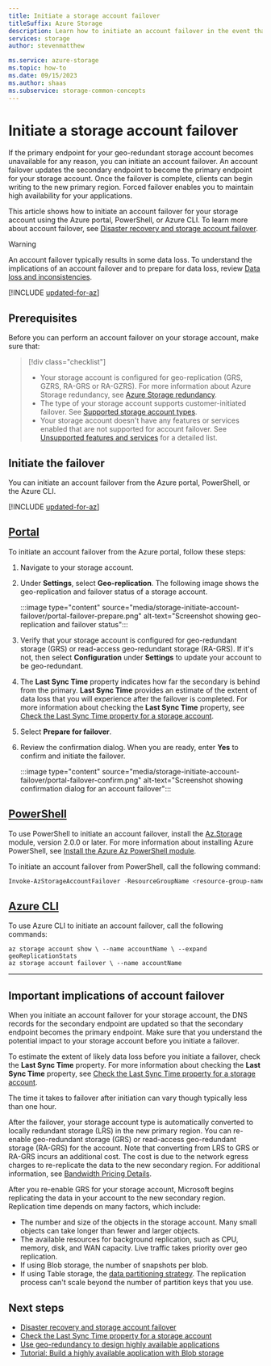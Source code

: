 ```yaml
---
title: Initiate a storage account failover
titleSuffix: Azure Storage
description: Learn how to initiate an account failover in the event that the primary endpoint for your storage account becomes unavailable. The failover updates the secondary region to become the primary region for your storage account.
services: storage
author: stevenmatthew

ms.service: azure-storage
ms.topic: how-to
ms.date: 09/15/2023
ms.author: shaas
ms.subservice: storage-common-concepts
---
```


# Initiate a storage account failover

If the primary endpoint for your geo-redundant storage account becomes unavailable for any reason, you can initiate an account failover. An account failover updates the secondary endpoint to become the primary endpoint for your storage account. Once the failover is complete, clients can begin writing to the new primary region. Forced failover enables you to maintain high availability for your applications.

This article shows how to initiate an account failover for your storage account using the Azure portal, PowerShell, or Azure CLI. To learn more about account failover, see [Disaster recovery and storage account failover](storage-disaster-recovery-guidance.md).

> [!WARNING]
> An account failover typically results in some data loss. To understand the implications of an account failover and to prepare for data loss, review [Data loss and inconsistencies](storage-disaster-recovery-guidance.md#anticipate-data-loss-and-inconsistencies).

[!INCLUDE [updated-for-az](../../../includes/updated-for-az.md)]

## Prerequisites

Before you can perform an account failover on your storage account, make sure that:

> [!div class="checklist"]
> - Your storage account is configured for geo-replication (GRS, GZRS, RA-GRS or RA-GZRS). For more information about Azure Storage redundancy, see [Azure Storage redundancy](storage-redundancy.md).
> - The type of your storage account supports customer-initiated failover. See [Supported storage account types](storage-disaster-recovery-guidance.md#supported-storage-account-types).
> - Your storage account doesn't have any features or services enabled that are not supported for account failover. See [Unsupported features and services](storage-disaster-recovery-guidance.md#unsupported-features-and-services) for a detailed list.

## Initiate the failover

You can initiate an account failover from the Azure portal, PowerShell, or the Azure CLI.

[!INCLUDE [updated-for-az](../../../includes/updated-for-az.md)]

## [Portal](#tab/azure-portal)

To initiate an account failover from the Azure portal, follow these steps:

1. Navigate to your storage account.
1. Under **Settings**, select **Geo-replication**. The following image shows the geo-replication and failover status of a storage account.

    :::image type="content" source="media/storage-initiate-account-failover/portal-failover-prepare.png" alt-text="Screenshot showing geo-replication and failover status":::

1. Verify that your storage account is configured for geo-redundant storage (GRS) or read-access geo-redundant storage (RA-GRS). If it's not, then select **Configuration** under **Settings** to update your account to be geo-redundant.
1. The **Last Sync Time** property indicates how far the secondary is behind from the primary. **Last Sync Time** provides an estimate of the extent of data loss that you will experience after the failover is completed. For more information about checking the **Last Sync Time** property, see [Check the Last Sync Time property for a storage account](last-sync-time-get.md).
1. Select **Prepare for failover**.
1. Review the confirmation dialog. When you are ready, enter **Yes** to confirm and initiate the failover.

    :::image type="content" source="media/storage-initiate-account-failover/portal-failover-confirm.png" alt-text="Screenshot showing confirmation dialog for an account failover":::

## [PowerShell](#tab/azure-powershell)

To use PowerShell to initiate an account failover, install the [Az.Storage](https://www.powershellgallery.com/packages/Az.Storage) module, version 2.0.0 or later. For more information about installing Azure PowerShell, see [Install the Azure Az PowerShell module](/powershell/azure/install-azure-powershell).

To initiate an account failover from PowerShell, call the following command:

```powershell
Invoke-AzStorageAccountFailover -ResourceGroupName <resource-group-name> -Name <account-name>
```

## [Azure CLI](#tab/azure-cli)

To use Azure CLI to initiate an account failover, call the following commands:

```azurecli-interactive
az storage account show \ --name accountName \ --expand geoReplicationStats
az storage account failover \ --name accountName
```

---

## Important implications of account failover

When you initiate an account failover for your storage account, the DNS records for the secondary endpoint are updated so that the secondary endpoint becomes the primary endpoint. Make sure that you understand the potential impact to your storage account before you initiate a failover.

To estimate the extent of likely data loss before you initiate a failover, check the **Last Sync Time** property. For more information about checking the **Last Sync Time** property, see [Check the Last Sync Time property for a storage account](last-sync-time-get.md).

The time it takes to failover after initiation can vary though typically less than one hour.

After the failover, your storage account type is automatically converted to locally redundant storage (LRS) in the new primary region. You can re-enable geo-redundant storage (GRS) or read-access geo-redundant storage (RA-GRS) for the account. Note that converting from LRS to GRS or RA-GRS incurs an additional cost. The cost is due to the network egress charges to re-replicate the data to the new secondary region. For additional information, see [Bandwidth Pricing Details](https://azure.microsoft.com/pricing/details/bandwidth/).

After you re-enable GRS for your storage account, Microsoft begins replicating the data in your account to the new secondary region. Replication time depends on many factors, which include:

- The number and size of the objects in the storage account. Many small objects can take longer than fewer and larger objects.
- The available resources for background replication, such as CPU, memory, disk, and WAN capacity. Live traffic takes priority over geo replication.
- If using Blob storage, the number of snapshots per blob.
- If using Table storage, the [data partitioning strategy](/rest/api/storageservices/designing-a-scalable-partitioning-strategy-for-azure-table-storage). The replication process can't scale beyond the number of partition keys that you use.

## Next steps

- [Disaster recovery and storage account failover](storage-disaster-recovery-guidance.md)
- [Check the Last Sync Time property for a storage account](last-sync-time-get.md)
- [Use geo-redundancy to design highly available applications](geo-redundant-design.md)
- [Tutorial: Build a highly available application with Blob storage](../blobs/storage-create-geo-redundant-storage.md)
